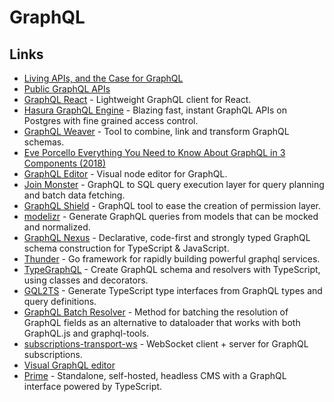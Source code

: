 # GraphQL

## Links

* [Living APIs, and the Case for GraphQL](https://brandur.org/graphql)
* [Public GraphQL APIs](https://github.com/APIs-guru/graphql-apis#readme)
* [GraphQL React](https://github.com/jaydenseric/graphql-react) - Lightweight GraphQL client for React.
* [Hasura GraphQL Engine](https://github.com/hasura/graphql-engine) - Blazing fast, instant GraphQL APIs on Postgres with fine grained access control.
* [GraphQL Weaver](https://github.com/AEB-labs/graphql-weaver) - Tool to combine, link and transform GraphQL schemas.
* [Eve Porcello Everything You Need to Know About GraphQL in 3 Components \(2018\)](https://www.youtube.com/watch?v=F_M8v6MK0Sc)
* [GraphQL Editor](https://github.com/slothking-online/graphql-editor#readme) - Visual node editor for GraphQL.
* [Join Monster](https://github.com/acarl005/join-monster) - GraphQL to SQL query execution layer for query planning and batch data fetching.
* [GraphQL Shield](https://github.com/maticzav/graphql-shield) - GraphQL tool to ease the creation of permission layer.
* [modelizr](https://github.com/julienvincent/modelizr) - Generate GraphQL queries from models that can be mocked and normalized.
* [GraphQL Nexus](https://github.com/prisma/nexus) - Declarative, code-first and strongly typed GraphQL schema construction for TypeScript & JavaScript.
* [Thunder](https://github.com/samsarahq/thunder) - Go framework for rapidly building powerful graphql services.
* [TypeGraphQL](https://github.com/19majkel94/type-graphql) - Create GraphQL schema and resolvers with TypeScript, using classes and decorators.
* [GQL2TS](https://github.com/avantcredit/gql2ts) - Generate TypeScript type interfaces from GraphQL types and query definitions.
* [GraphQL Batch Resolver](https://github.com/calebmer/graphql-resolve-batch) - Method for batching the resolution of GraphQL fields as an alternative to dataloader that works with both GraphQL.js and graphql-tools.
* [subscriptions-transport-ws](https://github.com/apollographql/subscriptions-transport-ws) - WebSocket client + server for GraphQL subscriptions.
* [Visual GraphQL editor](https://graphqleditor.com/)
* [Prime](https://github.com/birkir/prime) - Standalone, self-hosted, headless CMS with a GraphQL interface powered by TypeScript.

